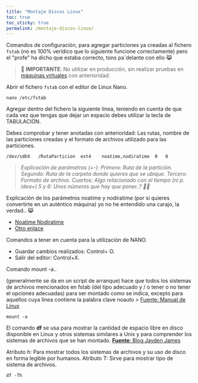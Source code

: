 ```yaml
---
title: "Montaje Discos Linux"
toc: true
toc_sticky: true
permalink: /montaje-discos-linux/
---
```


Comandos de configuración, para agregar particiones ya creadas al fichero `fstab` (no es 100% verídico que lo siguiente funcione correctamente) pero el "profe" ha dicho que estaba correcto, tons pa´delante con ello 😹

> 🚨 **IMPORTANTE**: No utilizar en producción, sin realizar pruebas en [máquinas virtuales](/csi/maquinas-virtuales) con anterioridad.

Abrir el fichero `fstab` con el editor de Linux Nano.

```
nano /etc/fstab
```

Agregar dentro del fichero la siguiente línea, teniendo en cuenta de que cada vez que tengas que dejar un espacio debes utilizar la tecla de TABULACIÓN.

Debes comprobar y tener anotadas con anterioridad: Las rutas, nombre de las particiones creadas y el formato de archivos utilizado para las particiones.

```
/dev/sdbX   /RutaParticion  ext4    noatime,nodiratime  0   0
```

> *Explicación de parámetros (+-): Primero: Ruta de la partición. Segundo: Ruta de la carpeta donde quieres que se ubique. Tercero: Formato de archivo. Cuartos: Algo relacionado con el tiempo (ni p. idea+) 5 y 6: Unos números que hay que poner..? 🤷‍♂️*

Explicación de los parámetros noatime y nodiratime (por si quieres convertirte en un auténtico máquina) yo no he entendido una carajo, la verdad.. 😹

- [Noatime Nodiratime](http://www.novell.com/documentation/open-enterprise-server-2018/stor_nss_lx/data/b55ln8c.html#:~:text=noatime%3A%20Disables%20the%20updating%20of,not%20modified%20when%20enumerating%20directories.)
- [Otro enlace](http://www.novell.com/documentation/open-enterprise-server-2018/stor_nss_lx/data/b55ln8c.html)

Comandos a tener en cuenta para la utilización de NANO.

- Guardar cambios realizados: Control+ O.
- Salir del editor: Control+X. 

Comando mount -a..

(generalmente se da en un script de arranque) hace que todos los sistemas de archivos mencionados en fstab (del tipo adecuado y / o tener o no tener el opciones adecuadas) para ser montado como se indica, excepto para aquellos cuya línea contiene la palabra clave noauto > [Fuente: Manual de Linux](https://man7.org/linux/man-pages/man8/mount.8.html)

```
mount -a
```
El comando **df**  se usa para mostrar la cantidad de espacio libre en disco disponible en Linux y otros sistemas similares a Unix y para comprender los sistemas de archivos que se han montado. [**Fuente**: Blog Jayden James](https://haydenjames.io/df-command-in-linux-with-examples/)

Atributo h: Para mostrar todos los sistemas de archivos y su uso de disco en forma legible por humanos.
Atributo T: Sirve para mostrar tipo de sistema de archivos.

```
df -Th
```